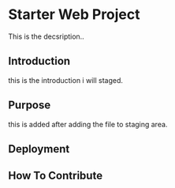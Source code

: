 # Starter Web Project

This is the decsription..

## Introduction

this is the introduction i will staged.

## Purpose

this is added after adding the file to staging area.

## Deployment

## How To Contribute